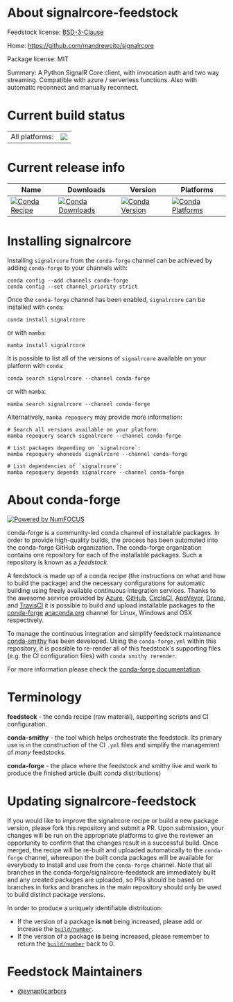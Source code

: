 About signalrcore-feedstock
===========================

Feedstock license: [BSD-3-Clause](https://github.com/conda-forge/signalrcore-feedstock/blob/main/LICENSE.txt)

Home: https://github.com/mandrewcito/signalrcore

Package license: MIT

Summary: A Python SignalR Core client, with invocation auth and two way streaming. Compatible with azure / serverless functions. Also with automatic reconnect and manually reconnect.

Current build status
====================


<table><tr><td>All platforms:</td>
    <td>
      <a href="https://dev.azure.com/conda-forge/feedstock-builds/_build/latest?definitionId=10745&branchName=main">
        <img src="https://dev.azure.com/conda-forge/feedstock-builds/_apis/build/status/signalrcore-feedstock?branchName=main">
      </a>
    </td>
  </tr>
</table>

Current release info
====================

| Name | Downloads | Version | Platforms |
| --- | --- | --- | --- |
| [![Conda Recipe](https://img.shields.io/badge/recipe-signalrcore-green.svg)](https://anaconda.org/conda-forge/signalrcore) | [![Conda Downloads](https://img.shields.io/conda/dn/conda-forge/signalrcore.svg)](https://anaconda.org/conda-forge/signalrcore) | [![Conda Version](https://img.shields.io/conda/vn/conda-forge/signalrcore.svg)](https://anaconda.org/conda-forge/signalrcore) | [![Conda Platforms](https://img.shields.io/conda/pn/conda-forge/signalrcore.svg)](https://anaconda.org/conda-forge/signalrcore) |

Installing signalrcore
======================

Installing `signalrcore` from the `conda-forge` channel can be achieved by adding `conda-forge` to your channels with:

```
conda config --add channels conda-forge
conda config --set channel_priority strict
```

Once the `conda-forge` channel has been enabled, `signalrcore` can be installed with `conda`:

```
conda install signalrcore
```

or with `mamba`:

```
mamba install signalrcore
```

It is possible to list all of the versions of `signalrcore` available on your platform with `conda`:

```
conda search signalrcore --channel conda-forge
```

or with `mamba`:

```
mamba search signalrcore --channel conda-forge
```

Alternatively, `mamba repoquery` may provide more information:

```
# Search all versions available on your platform:
mamba repoquery search signalrcore --channel conda-forge

# List packages depending on `signalrcore`:
mamba repoquery whoneeds signalrcore --channel conda-forge

# List dependencies of `signalrcore`:
mamba repoquery depends signalrcore --channel conda-forge
```


About conda-forge
=================

[![Powered by
NumFOCUS](https://img.shields.io/badge/powered%20by-NumFOCUS-orange.svg?style=flat&colorA=E1523D&colorB=007D8A)](https://numfocus.org)

conda-forge is a community-led conda channel of installable packages.
In order to provide high-quality builds, the process has been automated into the
conda-forge GitHub organization. The conda-forge organization contains one repository
for each of the installable packages. Such a repository is known as a *feedstock*.

A feedstock is made up of a conda recipe (the instructions on what and how to build
the package) and the necessary configurations for automatic building using freely
available continuous integration services. Thanks to the awesome service provided by
[Azure](https://azure.microsoft.com/en-us/services/devops/), [GitHub](https://github.com/),
[CircleCI](https://circleci.com/), [AppVeyor](https://www.appveyor.com/),
[Drone](https://cloud.drone.io/welcome), and [TravisCI](https://travis-ci.com/)
it is possible to build and upload installable packages to the
[conda-forge](https://anaconda.org/conda-forge) [anaconda.org](https://anaconda.org/)
channel for Linux, Windows and OSX respectively.

To manage the continuous integration and simplify feedstock maintenance
[conda-smithy](https://github.com/conda-forge/conda-smithy) has been developed.
Using the ``conda-forge.yml`` within this repository, it is possible to re-render all of
this feedstock's supporting files (e.g. the CI configuration files) with ``conda smithy rerender``.

For more information please check the [conda-forge documentation](https://conda-forge.org/docs/).

Terminology
===========

**feedstock** - the conda recipe (raw material), supporting scripts and CI configuration.

**conda-smithy** - the tool which helps orchestrate the feedstock.
                   Its primary use is in the construction of the CI ``.yml`` files
                   and simplify the management of *many* feedstocks.

**conda-forge** - the place where the feedstock and smithy live and work to
                  produce the finished article (built conda distributions)


Updating signalrcore-feedstock
==============================

If you would like to improve the signalrcore recipe or build a new
package version, please fork this repository and submit a PR. Upon submission,
your changes will be run on the appropriate platforms to give the reviewer an
opportunity to confirm that the changes result in a successful build. Once
merged, the recipe will be re-built and uploaded automatically to the
`conda-forge` channel, whereupon the built conda packages will be available for
everybody to install and use from the `conda-forge` channel.
Note that all branches in the conda-forge/signalrcore-feedstock are
immediately built and any created packages are uploaded, so PRs should be based
on branches in forks and branches in the main repository should only be used to
build distinct package versions.

In order to produce a uniquely identifiable distribution:
 * If the version of a package **is not** being increased, please add or increase
   the [``build/number``](https://docs.conda.io/projects/conda-build/en/latest/resources/define-metadata.html#build-number-and-string).
 * If the version of a package **is** being increased, please remember to return
   the [``build/number``](https://docs.conda.io/projects/conda-build/en/latest/resources/define-metadata.html#build-number-and-string)
   back to 0.

Feedstock Maintainers
=====================

* [@synapticarbors](https://github.com/synapticarbors/)

